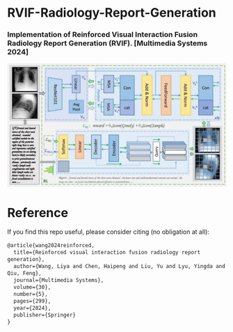 # RVIF-Radiology-Report-Generation
### Implementation of Reinforced Visual Interaction Fusion Radiology Report Generation (RVIF). [Multimedia Systems 2024]
<div align="center">
  <img src="https://github.com/200084/RVIF-Radiology-Report-Generation/blob/main/RVIF.jpg">
</div>

# Reference
If you find this repo useful, please consider citing (no obligation at all):
```
@article{wang2024reinforced,
  title={Reinforced visual interaction fusion radiology report generation},
  author={Wang, Liya and Chen, Haipeng and Liu, Yu and Lyu, Yingda and Qiu, Feng},
  journal={Multimedia Systems},
  volume={30},
  number={5},
  pages={299},
  year={2024},
  publisher={Springer}
}
```
